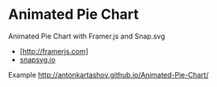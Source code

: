 # Animated Pie Chart
Animated Pie Chart with Framer.js and Snap.svg
- [http://framerjs.com]
- [snapsvg.io]

Example http://antonkartashov.github.io/Animated-Pie-Chart/


[http://framerjs.com]: http://framerjs.com
[snapsvg.io]: http://snapsvg.io
